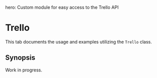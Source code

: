 hero: Custom module for easy access to the Trello API

# Trello
This tab documents the usage and examples utilizing the `Trello` class.

## Synopsis
Work in progress.
